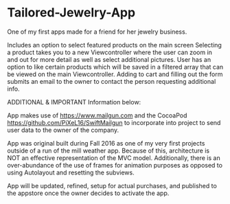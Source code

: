 # Tailored-Jewelry-App
One of my first apps made for a friend for her jewelry business.

Includes an option to select featured products on the main screen
Selecting a product takes you to a new Viewcontroller where the user can zoom in and out for more detail as well as select additional pictures.
User has an option to like certain products which will be saved in a filtered array that can be viewed on the main Viewcontroller.
Adding to cart and filling out the form submits an email to the owner to contact the person requesting additional info.

ADDITIONAL & IMPORTANT Information below:

App makes use of https://www.mailgun.com and the CocoaPod https://github.com/PiXeL16/SwiftMailgun to incorporate into project to send user data to the owner of the company.

App was original built during Fall 2016 as one of my very first projects outside of a run of the mill weather app.  Because of this, architecture is NOT an effective representation of the MVC model.  Additionally, there is an over-abundance of the use of frames for animation purposes as opposed to using Autolayout and resetting the subviews.

App will be updated, refined, setup for actual purchases, and published to the appstore once the owner decides to activate the app.
